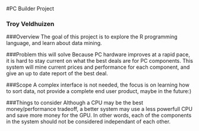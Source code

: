 #PC Builder Project
### Troy Veldhuizen

###Overview
The goal of this project is to explore the R programming language, and learn about data mining. 

###Problem this will solve
Because PC hardware improves at a rapid pace, it is hard to stay current on what the best deals are for PC components.  This system will mine current prices and performance for each component, and give an up to date report of the best deal.

###Scope
A complex interface is not needed, the focus is on learning how to sort data, not provide a complete end user product, maybe in the future:)

###Things to consider
Although a CPU may be the best money/performance tradeoff, a better system may use a less powerfull CPU and save more money for the GPU. In other words, each of the components in the system should not be considered independant of each other.
